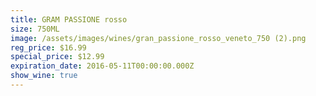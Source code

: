 ```yaml
---
title: GRAM PASSIONE rosso
size: 750ML
image: /assets/images/wines/gran_passione_rosso_veneto_750 (2).png
reg_price: $16.99
special_price: $12.99
expiration_date: 2016-05-11T00:00:00.000Z
show_wine: true
---
```



